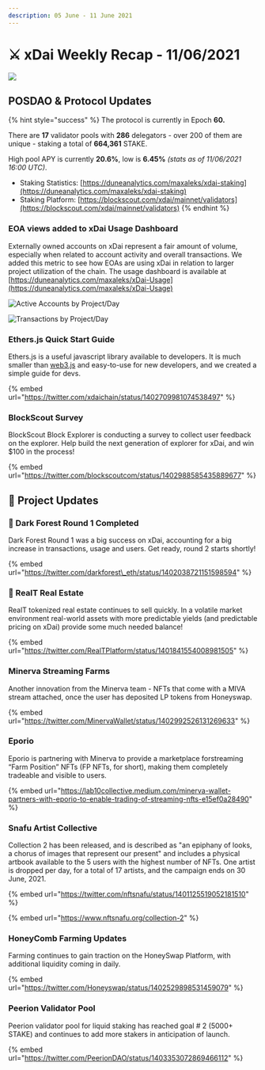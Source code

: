 ```yaml
---
description: 05 June - 11 June 2021
---
```


# ⚔️ xDai Weekly Recap - 11/06/2021

![](../../../../.gitbook/assets/weekly%20%281%29.png)

## POSDAO & Protocol Updates

{% hint style="success" %}
The protocol is currently in Epoch **60.**  
  
There are **17** validator pools with **286** delegators - over 200 of them are unique - staking a total of **664,361** STAKE.  
  
High pool APY is currently **20.6%**, low is **6.45%** _\(stats as of 11/06/2021 16:00 UTC\)_.

* Staking Statistics: [https://duneanalytics.com/maxaleks/xdai-staking](https://duneanalytics.com/maxaleks/xdai-staking)
* Staking Platform: [https://blockscout.com/xdai/mainnet/validators](https://blockscout.com/xdai/mainnet/validators)
{% endhint %}

### EOA views added to xDai Usage Dashboard

Externally owned accounts on xDai represent a fair amount of volume, especially when related to account activity and overall transactions. We added this metric to see how EOAs are using xDai in relation to larger project utilization of the chain. The usage dashboard is available at [https://duneanalytics.com/maxaleks/xDai-Usage](https://duneanalytics.com/maxaleks/xDai-Usage)

![Active Accounts by Project/Day](../../../../.gitbook/assets/eoa-view-1%20%281%29.png)

![Transactions by Project/Day](../../../../.gitbook/assets/eoa-view-2.png)

### Ethers.js Quick Start Guide

Ethers.js is a useful javascript library available to developers. It is much smaller than [web3.js](https://web3js.readthedocs.io/en/v1.3.4/) and easy-to-use for new developers, and we created a simple guide for devs.

{% embed url="https://twitter.com/xdaichain/status/1402709981074538497" %}

### BlockScout Survey

BlockScout Block Explorer is conducting a survey to collect user feedback on the explorer. Help build the next generation of explorer for xDai, and win $100 in the process!

{% embed url="https://twitter.com/blockscoutcom/status/1402988585435889677" %}

## 🦋 Project Updates

### 📡 Dark Forest Round 1 Completed

Dark Forest Round 1 was a big success on xDai, accounting for a big increase in transactions, usage and users. Get ready, round 2 starts shortly!

{% embed url="https://twitter.com/darkforest\_eth/status/1402038721151598594" %}

### 🏡 RealT Real Estate

RealT tokenized real estate continues to sell quickly. In a volatile market environment real-world assets with more predictable yields \(and predictable pricing on xDai\) provide some much needed balance! 

{% embed url="https://twitter.com/RealTPlatform/status/1401841554008981505" %}

### Minerva Streaming Farms

Another innovation from the Minerva team -  NFTs that come with a MIVA stream attached, once the user has deposited LP tokens from Honeyswap.

{% embed url="https://twitter.com/MinervaWallet/status/1402992526131269633" %}

### Eporio

Eporio is partnering with Minerva to provide a marketplace forstreaming “Farm Position” NFTs \(FP NFTs, for short\), making them completely tradeable and visible to users.

{% embed url="https://lab10collective.medium.com/minerva-wallet-partners-with-eporio-to-enable-trading-of-streaming-nfts-e15ef0a28490" %}

### Snafu Artist Collective

Collection 2 has been released, and is described as "an epiphany of looks, a chorus of images that represent our present" and includes a physical artbook available to the 5 users with the highest number of NFTs. One artist is dropped per day, for a total of 17 artists, and the campaign ends on 30 June, 2021.

{% embed url="https://twitter.com/nftsnafu/status/1401125519052181510" %}

{% embed url="https://www.nftsnafu.org/collection-2" %}

### HoneyComb Farming Updates

Farming continues to gain traction on the HoneySwap Platform, with additional liquidity coming in daily.

{% embed url="https://twitter.com/Honeyswap/status/1402529898531459079" %}

### Peerion Validator Pool

Peerion validator pool for liquid staking has reached goal \# 2 \(5000+ STAKE\) and continues to add more stakers in anticipation of launch.

{% embed url="https://twitter.com/PeerionDAO/status/1403353072869466112" %}







 



